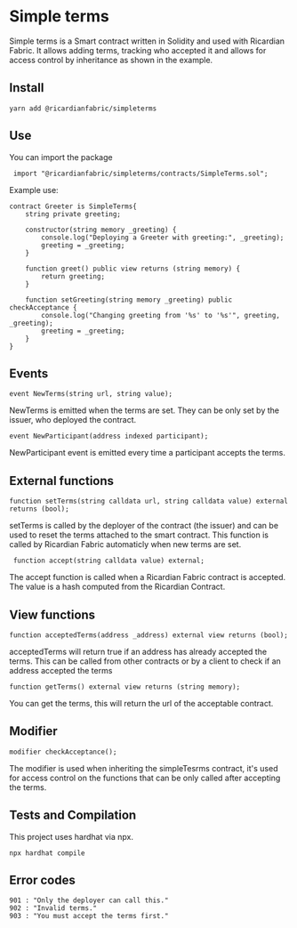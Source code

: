 # Simple terms

Simple terms is a Smart contract written in Solidity and used with Ricardian Fabric.
It allows adding terms, tracking who accepted it and allows for access control by inheritance as shown in the example.


## Install

    yarn add @ricardianfabric/simpleterms


## Use

You can import the package

     import "@ricardianfabric/simpleterms/contracts/SimpleTerms.sol";

Example use:

    contract Greeter is SimpleTerms{
        string private greeting;
    
        constructor(string memory _greeting) {
            console.log("Deploying a Greeter with greeting:", _greeting);
            greeting = _greeting;
        }

        function greet() public view returns (string memory) {
            return greeting;
        }

        function setGreeting(string memory _greeting) public checkAcceptance {
            console.log("Changing greeting from '%s' to '%s'", greeting, _greeting);
            greeting = _greeting;
        }
    }
## Events

    event NewTerms(string url, string value);

NewTerms is emitted when the terms are set. They can be only set by the issuer, who deployed the contract.

    event NewParticipant(address indexed participant);

NewParticipant event is emitted every time a participant accepts the terms.

## External functions

    function setTerms(string calldata url, string calldata value) external returns (bool);

setTerms is called by the deployer of the contract (the issuer) and can be used to reset the terms attached to the smart contract.
This function is called by Ricardian Fabric automaticly when new terms are set.

     function accept(string calldata value) external;

The accept function is called when a Ricardian Fabric contract is accepted. The value is a hash computed from the Ricardian Contract.

## View functions

    function acceptedTerms(address _address) external view returns (bool);

acceptedTerms will return true if an address has already accepted the terms.
This can be called from other contracts or by a client to check if an address accepted the terms

    function getTerms() external view returns (string memory);

You can get the terms, this will return the url of the acceptable contract.

## Modifier

    modifier checkAcceptance();

The modifier is used when inheriting the simpleTesrms contract, it's used for access control on the functions that can be only called after accepting the terms.


## Tests and Compilation

This project uses hardhat via npx. 

    npx hardhat compile


## Error codes

    901 : "Only the deployer can call this." 
    902 : "Invalid terms."
    903 : "You must accept the terms first."